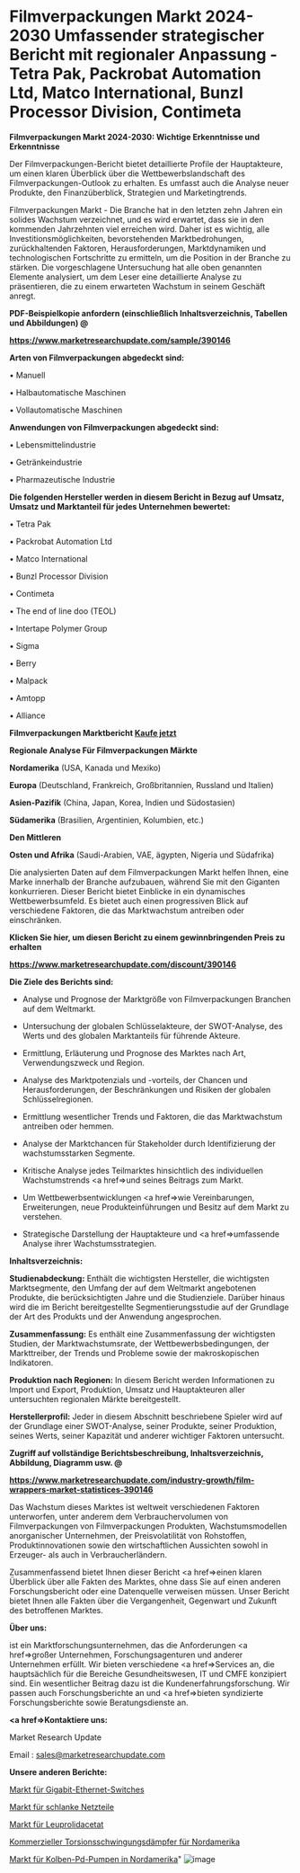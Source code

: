 # Filmverpackungen Markt 2024-2030 Umfassender strategischer Bericht mit regionaler Anpassung - Tetra Pak, Packrobat Automation Ltd, Matco International, Bunzl Processor Division, Contimeta

<strong>Filmverpackungen Markt 2024-2030: Wichtige Erkenntnisse und Erkenntnisse</strong>

Der Filmverpackungen-Bericht bietet detaillierte Profile der Hauptakteure, um einen klaren Überblick über die Wettbewerbslandschaft des Filmverpackungen-Outlook zu erhalten. Es umfasst auch die Analyse neuer Produkte, den Finanzüberblick, Strategien und Marketingtrends.

Filmverpackungen Markt - Die Branche hat in den letzten zehn Jahren ein solides Wachstum verzeichnet, und es wird erwartet, dass sie in den kommenden Jahrzehnten viel erreichen wird. Daher ist es wichtig, alle Investitionsmöglichkeiten, bevorstehenden Marktbedrohungen, zurückhaltenden Faktoren, Herausforderungen, Marktdynamiken und technologischen Fortschritte zu ermitteln, um die Position in der Branche zu stärken. Die vorgeschlagene Untersuchung hat alle oben genannten Elemente analysiert, um dem Leser eine detaillierte Analyse zu präsentieren, die zu einem erwarteten Wachstum in seinem Geschäft anregt.



<strong><b>PDF-Beispielkopie anfordern (einschließlich Inhaltsverzeichnis, Tabellen und Abbildungen) @ </b></strong>

<strong><a href=https://www.marketresearchupdate.com/sample/390146>

<strong>https://www.marketresearchupdate.com/sample/390146</u></a></strong></strong>



<strong>Arten von Filmverpackungen abgedeckt sind:</strong>

• Manuell

• Halbautomatische Maschinen

• Vollautomatische Maschinen



<strong>Anwendungen von Filmverpackungen abgedeckt sind:</strong>

• Lebensmittelindustrie

• Getränkeindustrie

• Pharmazeutische Industrie



<strong>Die folgenden Hersteller werden in diesem Bericht in Bezug auf Umsatz, Umsatz und Marktanteil für jedes Unternehmen bewertet:</strong>

• Tetra Pak

• Packrobat Automation Ltd

• Matco International

• Bunzl Processor Division

• Contimeta

• The end of line doo (TEOL)

• Intertape Polymer Group

• Sigma

• Berry

• Malpack

• Amtopp

• Alliance



<strong>Filmverpackungen Marktbericht <a href=https://www.marketresearchupdate.com/buynow/390146>Kaufe jetzt</a></strong>



<strong>Regionale Analyse Für Filmverpackungen Märkte</strong>



<strong>Nordamerika</strong> (USA, Kanada und Mexiko)



<strong>Europa</strong> (Deutschland, Frankreich, Großbritannien, Russland und Italien)



<strong>Asien-Pazifik</strong> (China, Japan, Korea, Indien und Südostasien)



<strong>Südamerika</strong> (Brasilien, Argentinien, Kolumbien, etc.)



<strong>Den Mittleren</strong> 

<strong>Osten und Afrika</strong> (Saudi-Arabien, VAE, ägypten, Nigeria und Südafrika)

Die analysierten Daten auf dem Filmverpackungen Markt helfen Ihnen, eine Marke innerhalb der Branche aufzubauen, während Sie mit den Giganten konkurrieren. Dieser Bericht bietet Einblicke in ein dynamisches Wettbewerbsumfeld. Es bietet auch einen progressiven Blick auf verschiedene Faktoren, die das Marktwachstum antreiben oder einschränken.



<strong>Klicken Sie hier, um diesen Bericht zu einem gewinnbringenden Preis zu erhalten
</strong>

<strong><a href=https://www.marketresearchupdate.com/discount/390146>https://www.marketresearchupdate.com/discount/390146</b></u></strong></a>



<strong>Die Ziele des Berichts sind:</strong>

- Analyse und Prognose der Marktgröße von Filmverpackungen Branchen auf dem Weltmarkt.

- Untersuchung der globalen Schlüsselakteure, der SWOT-Analyse, des Werts und des globalen Marktanteils für führende Akteure.

- Ermittlung, Erläuterung und Prognose des Marktes nach Art, Verwendungszweck und Region.

- Analyse des Marktpotenzials und -vorteils, der Chancen und Herausforderungen, der Beschränkungen und Risiken der globalen Schlüsselregionen.

- Ermittlung wesentlicher Trends und Faktoren, die das Marktwachstum antreiben oder hemmen.

- Analyse der Marktchancen für Stakeholder durch Identifizierung der wachstumsstarken Segmente.

- Kritische Analyse jedes Teilmarktes hinsichtlich des individuellen Wachstumstrends <a href=>und</a> seines Beitrags zum Markt.

- Um Wettbewerbsentwicklungen <a href=>wie</a> Vereinbarungen, Erweiterungen, neue Produkteinführungen und Besitz auf dem Markt zu verstehen.

- Strategische Darstellung der Hauptakteure und <a href=>umfas</a>sende Analyse ihrer Wachstumsstrategien.



<strong>Inhaltsverzeichnis:</strong>



<strong>Studienabdeckung:</strong> Enthält die wichtigsten Hersteller, die wichtigsten Marktsegmente, den Umfang der auf dem Weltmarkt angebotenen Produkte, die berücksichtigten Jahre und die Studienziele. Darüber hinaus wird die im Bericht bereitgestellte Segmentierungsstudie auf der Grundlage der Art des Produkts und der Anwendung angesprochen.



<strong>Zusammenfassung:</strong> Es enthält eine Zusammenfassung der wichtigsten Studien, der Marktwachstumsrate, der Wettbewerbsbedingungen, der Markttreiber, der Trends und Probleme sowie der makroskopischen Indikatoren.



<strong>Produktion nach Regionen:</strong> In diesem Bericht werden Informationen zu Import und Export, Produktion, Umsatz und Hauptakteuren aller untersuchten regionalen Märkte bereitgestellt.



<strong>Herstellerprofil:</strong> Jeder in diesem Abschnitt beschriebene Spieler wird auf der Grundlage einer SWOT-Analyse, seiner Produkte, seiner Produktion, seines Werts, seiner Kapazität und anderer wichtiger Faktoren untersucht.



<strong><b>Zugriff auf vollständige Berichtsbeschreibung, Inhaltsverzeichnis, Abbildung, Diagramm usw. @ </b></strong>

<strong><a href=https://www.marketresearchupdate.com/industry-growth/film-wrappers-market-statistices-390146>https://www.marketresearchupdate.com/industry-growth/film-wrappers-market-statistices-390146</a></strong>

Das Wachstum dieses Marktes ist weltweit verschiedenen Faktoren unterworfen, unter anderem dem Verbrauchervolumen von Filmverpackungen von Filmverpackungen Produkten, Wachstumsmodellen anorganischer Unternehmen, der Preisvolatilität von Rohstoffen, Produktinnovationen sowie den wirtschaftlichen Aussichten sowohl in Erzeuger- als auch in Verbraucherländern.

Zusammenfassend bietet Ihnen dieser Bericht <a href=>einen</a> klaren Überblick über alle Fakten des Marktes, ohne dass Sie auf einen anderen Forschungsbericht oder eine Datenquelle verweisen müssen. Unser Bericht bietet Ihnen alle Fakten über die Vergangenheit, Gegenwart und Zukunft des betroffenen Marktes.



<strong>Über uns:</strong>

 ist ein Marktforschungsunternehmen, das die Anforderungen <a href=>großer</a> Unternehmen, Forschungsagenturen und anderer Unternehmen erfüllt. Wir bieten verschiedene <a href=>Services</a> an, die hauptsächlich für die Bereiche Gesundheitswesen, IT und CMFE konzipiert sind. Ein wesentlicher Beitrag dazu ist die Kundenerfahrungsforschung. Wir passen auch Forschungsberichte an und <a href=>bieten</a> syndizierte Forschungsberichte sowie Beratungsdienste an.



<strong><a href=>Kontaktiere uns:</a></strong>

Market Research Update

Email : sales@marketresearchupdate.com



<strong>Unsere anderen Berichte:</strong>

<a href=https://www.linkedin.com/pulse/gigabit-ethernet-switches-market-size-share-1f>Markt für Gigabit-Ethernet-Switches</a>

<a href=https://www.linkedin.com/pulse/slim-power-supply-unit-market-research-report>Markt für schlanke Netzteile</a>

<a href=https://www.linkedin.com/pulse/leuprolide-acetate-market-size-share-outlook-growth-prospects>Markt für Leuprolidacetat</a>

<a href=https://www.linkedin.com/pulse/north-america-torsional-vibration-damper-commercial>Kommerzieller Torsionsschwingungsdämpfer für Nordamerika</a>

<a href=https://www.linkedin.com/pulse/north-america-reciprocating-pd-pumps-market-size2023-2030>Markt für Kolben-Pd-Pumpen in Nordamerika</a>"
![image](https://github.com/Gayatrikarjule/Market-Analysis-361/assets/97346546/9e343f06-c21c-47da-a203-a4846212d440)
